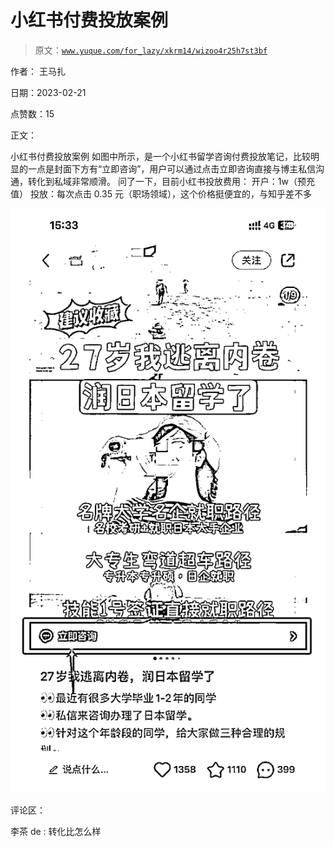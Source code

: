 # 小红书付费投放案例

> 原文：[`www.yuque.com/for_lazy/xkrm14/wizoo4r25h7st3bf`](https://www.yuque.com/for_lazy/xkrm14/wizoo4r25h7st3bf)

作者： 王马扎

日期：2023-02-21

点赞数：15

正文：

小红书付费投放案例 如图中所示，是一个小红书留学咨询付费投放笔记，比较明显的一点是封面下方有“立即咨询”，用户可以通过点击立即咨询直接与博主私信沟通，转化到私域非常顺滑。 问了一下，目前小红书投放费用： 开户：1w（预充值） 投放：每次点击 0.35 元（职场领域），这个价格挺便宜的，与知乎差不多

![](img/3500fb041c486af586204abdf3943c42.png)  

评论区：

李茶 de : 转化比怎么样



